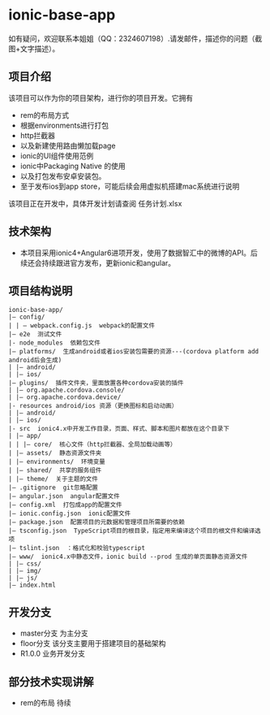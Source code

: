 # ionic-base-app
如有疑问，欢迎联系本姐姐（QQ：2324607198）.请发邮件，描述你的问题（截图+文字描述）。
## 项目介绍
该项目可以作为你的项目架构，进行你的项目开发。它拥有
- rem的布局方式
- 根据environments进行打包
- http拦截器
- 以及新建使用路由懒加载page
- ionic的UI组件使用范例
- ionic中Packaging Native 的使用
- 以及打包发布安卓安装包。
- 至于发布ios到app store，可能后续会用虚拟机搭建mac系统进行说明

该项目正在开发中，具体开发计划请查阅 任务计划.xlsx
## 技术架构
- 本项目采用ionic4+Angular6进项开发，使用了数据智汇中的微博的API。后续还会持续跟进官方发布，更新ionic和angular。
## 项目结构说明
```
ionic-base-app/  
|– config/  
| | – webpack.config.js  webpack的配置文件
|– e2e  测试文件
|- node_modules  依赖包文件
|– platforms/  生成android或者ios安装包需要的资源---(cordova platform add android后会生成)
| |– android/  
| |– ios/ 
|– plugins/  插件文件夹，里面放置各种cordova安装的插件
| |– org.apache.cordova.console/  
| |– org.apache.cordova.device/  
|- resources android/ios 资源（更换图标和启动动画）
| |– android/  
| |– ios/  
|- src  ionic4.x中开发工作目录，页面、样式、脚本和图片都放在这个目录下
| |– app/  
| | |– core/  核心文件（http拦截器、全局加载动画等）
| |– assets/  静态资源文件夹
| |– environments/  环境变量
| |– shared/  共享的服务组件
| |– theme/  关于主题的文件
|– .gitignore  git忽略配置 
|– angular.json  angular配置文件
|– config.xml  打包成app的配置文件 
|– ionic.config.json  ionic配置文件
|– package.json  配置项目的元数据和管理项目所需要的依赖
|– tsconfig.json  TypeScript项目的根目录，指定用来编译这个项目的根文件和编译选项
|– tslint.json  ：格式化和校验typescript
|– www/  ionic4.x中静态文件，ionic build --prod 生成的单页面静态资源文件
| |– css/  
| |– img/  
| |– js/  
|– index.html
```

## 开发分支
- master分支   为主分支
- floor分支    该分支主要用于搭建项目的基础架构
- R1.0.0    业务开发分支

## 部分技术实现讲解
- rem的布局
  待续
